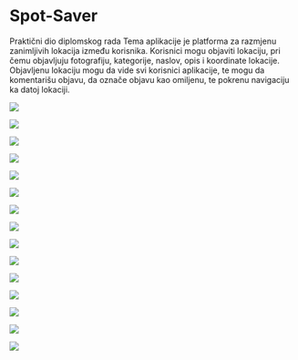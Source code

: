 # Spot-Saver
Praktični dio diplomskog rada
Tema aplikacije je platforma za razmjenu zanimljivih lokacija između korisnika. Korisnici mogu objaviti lokaciju, pri čemu objavljuju fotografiju, kategorije, naslov, opis i koordinate lokacije. Objavljenu lokaciju mogu da vide svi korisnici aplikacije, te mogu da komentarišu objavu, da označe objavu kao omiljenu, te pokrenu navigaciju ka datoj lokaciji.

![](https://github.com/Djed01/SpotSaver/blob/main/spot_saver/assets/demo/Screenshot_20240817_102116.jpg)

![](https://github.com/Djed01/SpotSaver/blob/main/spot_saver/assets/demo/Screenshot_20240817_102116.jpg)

![](https://github.com/Djed01/SpotSaver/blob/main/spot_saver/assets/demo/Screenshot_20240817_101225.jpg)

![](https://github.com/Djed01/SpotSaver/blob/main/spot_saver/assets/demo/Screenshot_20240817_101237.jpg)

![](https://github.com/Djed01/SpotSaver/blob/main/spot_saver/assets/demo/Screenshot_20240817_101243.jpg)

![](https://github.com/Djed01/SpotSaver/blob/main/spot_saver/assets/demo/Screenshot_20240817_101309.jpg)

![](https://github.com/Djed01/SpotSaver/blob/main/spot_saver/assets/demo/Screenshot_20240817_101313.jpg)

![](https://github.com/Djed01/SpotSaver/blob/main/spot_saver/assets/demo/Screenshot_20240817_101712.jpg)

![](https://github.com/Djed01/SpotSaver/blob/main/spot_saver/assets/demo/Screenshot_20240817_101745.jpg)

![](https://github.com/Djed01/SpotSaver/blob/main/spot_saver/assets/demo/Screenshot_20240817_101756.jpg)

![](https://github.com/Djed01/SpotSaver/blob/main/spot_saver/assets/demo/Screenshot_20240817_101851.jpg)

![](https://github.com/Djed01/SpotSaver/blob/main/spot_saver/assets/demo/Screenshot_20240817_101900.jpg)

![](https://github.com/Djed01/SpotSaver/blob/main/spot_saver/assets/demo/Screenshot_20240817_101936.jpg)

![](https://github.com/Djed01/SpotSaver/blob/main/spot_saver/assets/demo/Screenshot_20240817_101955.jpg)

![](https://github.com/Djed01/SpotSaver/blob/main/spot_saver/assets/demo/Screenshot_20240817_102057.jpg)
